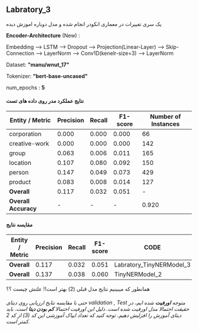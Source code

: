## Labratory_3
یک سری تغییرات در معماری انکودر انجام شده و مدل دوباره اموزش دیده

**Encoder-Architecture** (New) :

Embedding ⟶ LSTM ⟶ Dropout ⟶ Projection(Linear-Layer) ⟶ Skip-Connection ⟶ LayerNorm ⟶ Conv1D(kenelr-size=3) ⟶ LayerNorm

Dataset: **"manu/wnut_17"**

Tokenizer: **"bert-base-uncased"**

num_epochs : **5**

#### نتایج عملکرد مدر روی داده های تست


| Entity / Metric      | Precision | Recall | F1-score | Number of Instances |
| -------------------- | --------- | ------ | -------- | ------------------- |
| corporation          | 0.000     | 0.000  | 0.000    | 66                  |
| creative-work        | 0.000     | 0.000  | 0.000    | 142                 |
| group                | 0.063     | 0.006  | 0.011    | 165                 |
| location             | 0.107     | 0.080  | 0.092    | 150                 |
| person               | 0.147     | 0.049  | 0.073    | 429                 |
| product              | 0.083     | 0.008  | 0.014    | 127                 |
| **Overall**          | 0.117     | 0.032  | 0.051    | -                   |
| **Overall Accuracy** | -         | -      | -        | 0.920               |





#### مقایسه نتایج 
| Entity / Metric      | Precision | Recall | F1-score | CODE |
| -------------------- | --------- | ------ | -------- | ------------------- |
| **Overall**          | 0.117     | 0.032  | 0.051    | Labratory_TinyNERModel_3 |
| **Overall**          | 0.137     | 0.038  | 0.060    | TinyNERModel_2 |

همانطور که میبینیم نتایج مدل قبلی (2) بهتر است!! علتش چیست ؟؟
###### حتی با مقایسه نتایج ارزیابی روی دیتای validation , Test متوجه **اورفیت** شده ایم، در حقیقت احتمالا مدل اورفیت شده است. دلیل این اورفیت احتمالا **کم بودن دیتا** است. باید دیتای آموزش را افزلیش دهیم. توجه کنید که تعداد ایپاک آموزشی این کد (3) از کد 2 کمتر است.
